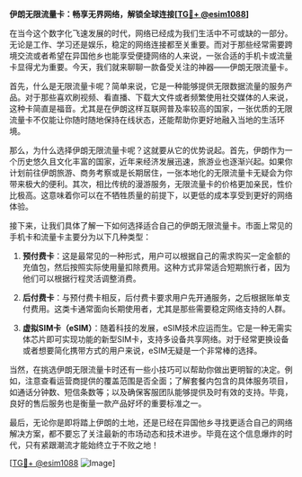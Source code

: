 **伊朗无限流量卡：畅享无界网络，解锁全球连接[[TG💪+ @esim1088](https://t.me/s/esim1088)]**

在当今这个数字化飞速发展的时代，网络已经成为我们生活中不可或缺的一部分。无论是工作、学习还是娱乐，稳定的网络连接都至关重要。而对于那些经常需要跨境交流或者希望在异国他乡也能享受便捷网络的人来说，一张合适的手机卡或流量卡显得尤为重要。今天，我们就来聊聊一款备受关注的神器——伊朗无限流量卡。

首先，什么是无限流量卡呢？简单来说，它是一种能够提供无限数据流量的服务产品。对于那些喜欢刷视频、看直播、下载大文件或者频繁使用社交媒体的人来说，这种卡简直是福音。尤其是在伊朗这样互联网普及率较高的国家，一张优质的无限流量卡不仅能让你随时随地保持在线状态，还能帮助你更好地融入当地的生活环境。

那么，为什么选择伊朗无限流量卡呢？这就要从它的优势说起。首先，伊朗作为一个历史悠久且文化丰富的国家，近年来经济发展迅速，旅游业也逐渐兴起。如果你计划前往伊朗旅游、商务考察或是长期居住，一张本地化的无限流量卡无疑会为你带来极大的便利。其次，相比传统的漫游服务，无限流量卡的价格更加亲民，性价比极高。这意味着你可以在不牺牲质量的前提下，以更低的成本享受到更好的网络体验。

接下来，让我们具体了解一下如何选择适合自己的伊朗无限流量卡。市面上常见的手机卡和流量卡主要分为以下几种类型：

1. **预付费卡**：这是最常见的一种形式，用户可以根据自己的需求购买一定金额的充值包，然后按照实际使用量扣除费用。这种方式非常适合短期旅行者，因为他们可以根据行程灵活调整消费。

2. **后付费卡**：与预付费卡相反，后付费卡要求用户先开通服务，之后根据账单支付费用。这类卡通常面向长期使用者，尤其是那些需要稳定网络支持的人群。

3. **虚拟SIM卡（eSIM）**：随着科技的发展，eSIM技术应运而生。它是一种无需实体芯片即可实现功能的新型SIM卡，支持多设备共享网络。对于经常更换设备或者想要简化携带方式的用户来说，eSIM无疑是一个非常棒的选择。

当然，在挑选伊朗无限流量卡时还有一些小技巧可以帮助你做出更明智的决定。例如，注意查看运营商提供的覆盖范围是否全面；了解套餐内包含的具体服务项目，如通话分钟数、短信条数等；以及确保客服团队能够提供及时有效的支持。毕竟，良好的售后服务也是衡量一款产品好坏的重要标准之一。

最后，无论你是即将踏上伊朗的土地，还是已经在异国他乡寻找更适合自己的网络解决方案，都不要忘了关注最新的市场动态和技术进步。毕竟在这个信息爆炸的时代，只有紧跟潮流才能始终立于不败之地！

[[TG💪+ @esim1088](https://t.me/s/esim1088) ![Image](https://i.postimg.cc/4NQfJmqS/Snipaste-2025-05-13-00-14-12.png)]